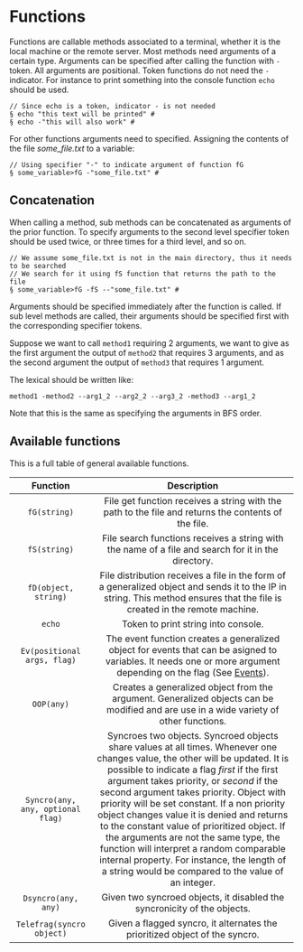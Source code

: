 # Functions
Functions are callable methods associated to a terminal, whether it is the local machine or the remote server. Most methods need arguments of a certain type. Arguments can be specified after calling the function with `-` token. All arguments are positional. Token functions do not need the `-` indicator. For instance to print something into the console function `echo` should be used.

```
// Since echo is a token, indicator - is not needed
§ echo "this text will be printed" #
§ echo -"this will also work" #
```
For other functions arguments need to specified. Assigning the contents of the file *some_file.txt* to a variable:
```
// Using specifier "-" to indicate argument of function fG
§ some_variable>fG -"some_file.txt" #
```
## Concatenation
When calling a method, sub methods can be concatenated as arguments of the prior function. To specify arguments to the second level specifier token should be used twice, or three times for a third level, and so on. 
```
// We assume some_file.txt is not in the main directory, thus it needs to be searched
// We search for it using fS function that returns the path to the file
§ some_variable>fG -fS --"some_file.txt" #
```
Arguments should be specified immediately after the function is called. If sub level methods are called, their arguments should be specified first with the corresponding specifier tokens.

Suppose we want to call `method1` requiring 2 arguments, we want to give as the first argument the output of `method2` that requires 3 arguments, and as the second argument the output of `method3` that requires 1 argument.

The lexical should be written like:
```
method1 -method2 --arg1_2 --arg2_2 --arg3_2 -method3 --arg1_2
```
Note that this is the same as specifying the arguments in BFS order.
## Available functions

This is a full table of general available functions.

 | Function | Description |
 |:------------:|:------------:|
 | `fG(string)` | File get function receives a string with the path to the file and returns the contents of the file. |
 | `fS(string)` | File search functions receives a string with the name of a file and search for it in the directory. |
 | `fD(object, string)` | File distribution receives a file in the form of a generalized object and sends it to the IP in string. This method ensures that the file is created in the remote machine. |
 | `echo` | Token to print string into console. |
 | `Ev(positional args, flag)` | The event function creates a generalized object for events that can be asigned to variables. It needs one or more argument depending on the flag (See [Events](Events.md)). |
 | `OOP(any)` | Creates a generalized object from the argument. Generalized objects can be modified and are use in a wide variety of other functions. |
 | `Syncro(any, any, optional flag)` | Syncroes two objects. Syncroed objects share values at all times. Whenever one changes value, the other will be updated. It is possible to indicate a flag *first* if the first argument takes priority, or *second* if the second argument takes priority. Object with priority will be set constant. If a non priority object changes value it is denied and returns to the constant value of prioritized object. If the arguments are not the same type, the function will interpret a random comparable internal property. For instance, the length of a string would be compared to the value of an integer. |
 | `Dsyncro(any, any)` | Given two syncroed objects, it disabled the syncronicity of the objects. |
 | `Telefrag(syncro object)` | Given a flagged syncro, it alternates the prioritized object of the syncro. |

 